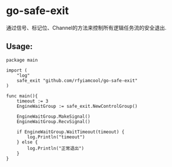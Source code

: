# go-safe-exit

通过信号、标记位、Channel的方法来控制所有逻辑任务流的安全退出.

## Usage:

```
package main

import (
	"log"
	safe_exit "github.com/rfyiamcool/go-safe-exit"
)

func main(){
	timeout := 3
	EngineWaitGroup := safe_exit.NewControlGroup()

	EngineWaitGroup.MakeSignal()
	EngineWaitGroup.RecvSignal()

	if EngineWaitGroup.WaitTimeout(timeout) {
		log.Println("timeout")
	} else {
		log.Println("正常退出")
	}
}
```
